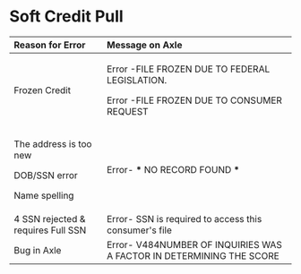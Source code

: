 # Soft Credit Pull

<table>
  <thead>
    <tr>
      <th style="text-align:left">Reason for Error</th>
      <th style="text-align:left">Message on Axle</th>
    </tr>
  </thead>
  <tbody>
    <tr>
      <td style="text-align:left">Frozen Credit</td>
      <td style="text-align:left">
        <p>Error -FILE FROZEN DUE TO FEDERAL LEGISLATION.</p>
        <p>Error -FILE FROZEN DUE TO CONSUMER REQUEST</p>
      </td>
    </tr>
    <tr>
      <td style="text-align:left">
        <p></p>
        <p>The address is too new</p>
        <p>DOB/SSN error</p>
        <p>Name spelling</p>
      </td>
      <td style="text-align:left">Error- <b>*</b> NO RECORD FOUND <b>*</b>
      </td>
    </tr>
    <tr>
      <td style="text-align:left">4 SSN rejected &amp; requires Full SSN</td>
      <td style="text-align:left">Error- SSN is required to access this consumer&apos;s file</td>
    </tr>
    <tr>
      <td style="text-align:left">Bug in Axle</td>
      <td style="text-align:left">Error- V484NUMBER OF INQUIRIES WAS A FACTOR IN DETERMINING THE SCORE</td>
    </tr>
  </tbody>
</table>



